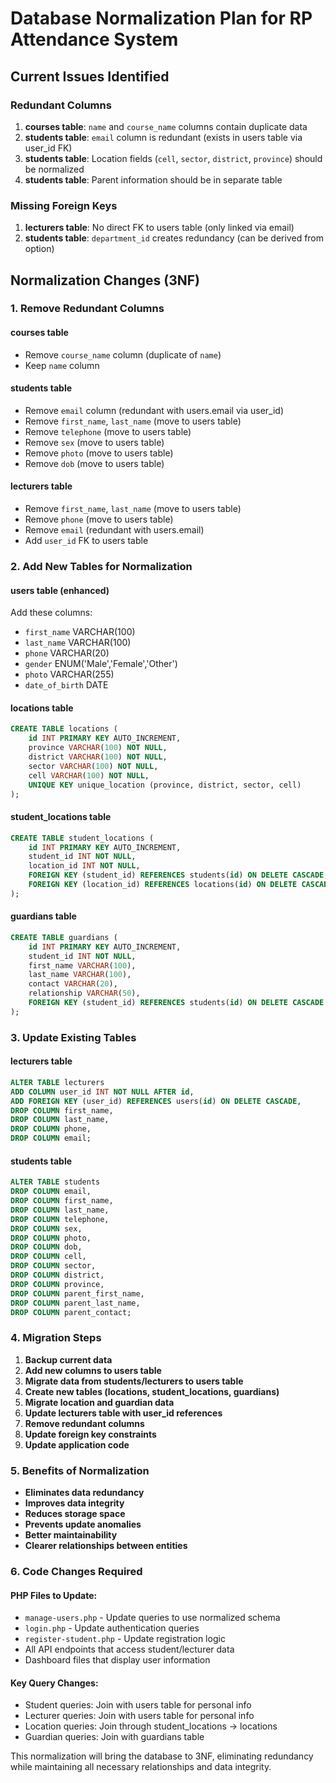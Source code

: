 # Database Normalization Plan for RP Attendance System

## Current Issues Identified

### Redundant Columns
1. **courses table**: `name` and `course_name` columns contain duplicate data
2. **students table**: `email` column is redundant (exists in users table via user_id FK)
3. **students table**: Location fields (`cell`, `sector`, `district`, `province`) should be normalized
4. **students table**: Parent information should be in separate table

### Missing Foreign Keys
1. **lecturers table**: No direct FK to users table (only linked via email)
2. **students table**: `department_id` creates redundancy (can be derived from option)

## Normalization Changes (3NF)

### 1. Remove Redundant Columns

#### courses table
- Remove `course_name` column (duplicate of `name`)
- Keep `name` column

#### students table
- Remove `email` column (redundant with users.email via user_id)
- Remove `first_name`, `last_name` (move to users table)
- Remove `telephone` (move to users table)
- Remove `sex` (move to users table)
- Remove `photo` (move to users table)
- Remove `dob` (move to users table)

#### lecturers table
- Remove `first_name`, `last_name` (move to users table)
- Remove `phone` (move to users table)
- Remove `email` (redundant with users.email)
- Add `user_id` FK to users table

### 2. Add New Tables for Normalization

#### users table (enhanced)
Add these columns:
- `first_name` VARCHAR(100)
- `last_name` VARCHAR(100)
- `phone` VARCHAR(20)
- `gender` ENUM('Male','Female','Other')
- `photo` VARCHAR(255)
- `date_of_birth` DATE

#### locations table
```sql
CREATE TABLE locations (
    id INT PRIMARY KEY AUTO_INCREMENT,
    province VARCHAR(100) NOT NULL,
    district VARCHAR(100) NOT NULL,
    sector VARCHAR(100) NOT NULL,
    cell VARCHAR(100) NOT NULL,
    UNIQUE KEY unique_location (province, district, sector, cell)
);
```

#### student_locations table
```sql
CREATE TABLE student_locations (
    id INT PRIMARY KEY AUTO_INCREMENT,
    student_id INT NOT NULL,
    location_id INT NOT NULL,
    FOREIGN KEY (student_id) REFERENCES students(id) ON DELETE CASCADE,
    FOREIGN KEY (location_id) REFERENCES locations(id) ON DELETE CASCADE
);
```

#### guardians table
```sql
CREATE TABLE guardians (
    id INT PRIMARY KEY AUTO_INCREMENT,
    student_id INT NOT NULL,
    first_name VARCHAR(100),
    last_name VARCHAR(100),
    contact VARCHAR(20),
    relationship VARCHAR(50),
    FOREIGN KEY (student_id) REFERENCES students(id) ON DELETE CASCADE
);
```

### 3. Update Existing Tables

#### lecturers table
```sql
ALTER TABLE lecturers
ADD COLUMN user_id INT NOT NULL AFTER id,
ADD FOREIGN KEY (user_id) REFERENCES users(id) ON DELETE CASCADE,
DROP COLUMN first_name,
DROP COLUMN last_name,
DROP COLUMN phone,
DROP COLUMN email;
```

#### students table
```sql
ALTER TABLE students
DROP COLUMN email,
DROP COLUMN first_name,
DROP COLUMN last_name,
DROP COLUMN telephone,
DROP COLUMN sex,
DROP COLUMN photo,
DROP COLUMN dob,
DROP COLUMN cell,
DROP COLUMN sector,
DROP COLUMN district,
DROP COLUMN province,
DROP COLUMN parent_first_name,
DROP COLUMN parent_last_name,
DROP COLUMN parent_contact;
```

### 4. Migration Steps

1. **Backup current data**
2. **Add new columns to users table**
3. **Migrate data from students/lecturers to users table**
4. **Create new tables (locations, student_locations, guardians)**
5. **Migrate location and guardian data**
6. **Update lecturers table with user_id references**
7. **Remove redundant columns**
8. **Update foreign key constraints**
9. **Update application code**

### 5. Benefits of Normalization

- **Eliminates data redundancy**
- **Improves data integrity**
- **Reduces storage space**
- **Prevents update anomalies**
- **Better maintainability**
- **Clearer relationships between entities**

### 6. Code Changes Required

#### PHP Files to Update:
- `manage-users.php` - Update queries to use normalized schema
- `login.php` - Update authentication queries
- `register-student.php` - Update registration logic
- All API endpoints that access student/lecturer data
- Dashboard files that display user information

#### Key Query Changes:
- Student queries: Join with users table for personal info
- Lecturer queries: Join with users table for personal info
- Location queries: Join through student_locations → locations
- Guardian queries: Join with guardians table

This normalization will bring the database to 3NF, eliminating redundancy while maintaining all necessary relationships and data integrity.